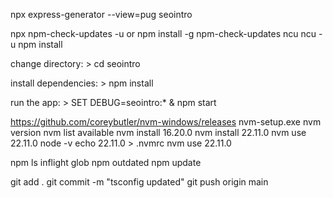npx express-generator --view=pug seointro

npx npm-check-updates -u
or
npm install -g npm-check-updates
ncu
ncu -u
npm install






 change directory:
     > cd seointro

   install dependencies:
     > npm install

   run the app:
     > SET DEBUG=seointro:* & npm start


https://github.com/coreybutler/nvm-windows/releases
nvm-setup.exe
nvm version
nvm list available
nvm install 16.20.0 
nvm install 22.11.0
nvm use 22.11.0
node -v
echo 22.11.0 > .nvmrc
nvm use 22.11.0

npm ls inflight glob
npm outdated
npm update

git add .
git commit -m "tsconfig updated"
git push origin main




